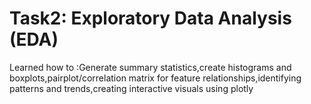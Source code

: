 # Task2: Exploratory Data Analysis (EDA)
Learned how to :Generate summary statistics,create histograms and boxplots,pairplot/correlation matrix for feature relationships,identifying patterns and trends,creating interactive visuals using plotly
